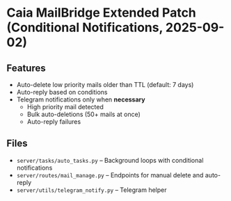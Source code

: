# Caia MailBridge Extended Patch (Conditional Notifications, 2025-09-02)

## Features
- Auto-delete low priority mails older than TTL (default: 7 days)
- Auto-reply based on conditions
- Telegram notifications only when **necessary**
  - High priority mail detected
  - Bulk auto-deletions (50+ mails at once)
  - Auto-reply failures

## Files
- `server/tasks/auto_tasks.py` – Background loops with conditional notifications
- `server/routes/mail_manage.py` – Endpoints for manual delete and auto-reply
- `server/utils/telegram_notify.py` – Telegram helper
